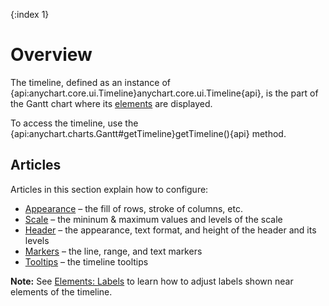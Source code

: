 {:index 1}
# Overview

The timeline, defined as an instance of {api:anychart.core.ui.Timeline}anychart.core.ui.Timeline{api}, is the part of the Gantt chart where its [elements](Elements) are displayed.

To access the timeline, use the {api:anychart.charts.Gantt#getTimeline}getTimeline(){api} method.

## Articles

Articles in this section explain how to configure:

* [Appearance](Appearance) – the fill of rows, stroke of columns, etc.
* [Scale](Scale) – the mininum & maximum values and levels of the scale
* [Header](Header) – the appearance, text format, and height of the header and its levels
* [Markers](Markers) – the line, range, and text markers
* [Tooltips](Tooltips) – the timeline tooltips

**Note:** See [Elements: Labels](../Elements/Labels) to learn how to adjust labels shown near elements of the timeline.